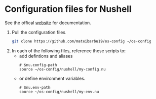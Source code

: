 # Configuration files for Nushell

See the offical [website](https://www.nushell.sh) for documentation.

1. Pull the configuration files.
    ```sh
    git clone https://github.com/mateibarbu19/os-config ~/os-config
    ```
2. In each of the following files, reference these scripts to:
    - add defintions and aliases
        ```nu
        # $nu.config-path
        source ~/os-config/nushell/my-config.nu
        ```
    - or define environment variables.
        ```nu
        # $nu.env-path
        source ~/os-config/nushell/my-env.nu
        ```
